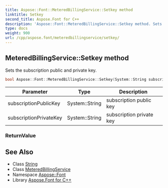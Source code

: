 ```yaml
---
title: Aspose::Font::MeteredBillingService::Setkey method
linktitle: Setkey
second_title: Aspose.Font for C++
description: 'Aspose::Font::MeteredBillingService::Setkey method. Sets the subscription public and private key in C++.'
type: docs
weight: 900
url: /cpp/aspose.font/meteredbillingservice/setkey/
---
```

## MeteredBillingService::Setkey method


Sets the subscription public and private key.

```cpp
bool Aspose::Font::MeteredBillingService::Setkey(System::String subscriptionPublicKey, System::String subscriptionPrivateKey)
```


| Parameter | Type | Description |
| --- | --- | --- |
| subscriptionPublicKey | System::String | subscription public key |
| subscriptionPrivateKey | System::String | subscription private key |

### ReturnValue



## See Also

* Class [String](../../../system/string/)
* Class [MeteredBillingService](../)
* Namespace [Aspose::Font](../../)
* Library [Aspose.Font for C++](../../../)
